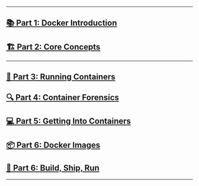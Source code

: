 <!-- _sidebar.md -->

---

## [📚 Part 1: Docker Introduction](/docker-intro)

## [🏗️ Part 2: Core Concepts](/core-concepts)
---
## [🏃 Part 3: Running Containers ](/running-containers)

## [🔍 Part 4: Container Forensics ](/container-forensics)

## [💻 Part 5: Getting Into Containers ](/getting-into-containers)

## [📦 Part 6: Docker Images](/docker-images)

## [🚀 Part 6: Build, Ship, Run](/build-ship-run)



---